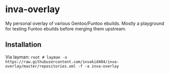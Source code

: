 # inva-overlay
My personal overlay of various Gentoo/Funtoo ebuilds. Mostly a playground for testing Funtoo ebuilds before merging them upstream.

## Installation
Via layman: 
`root # layman -o https://raw.githubusercontent.com/invakid404/inva-overlay/master/repositories.xml -f -a inva-overlay`

